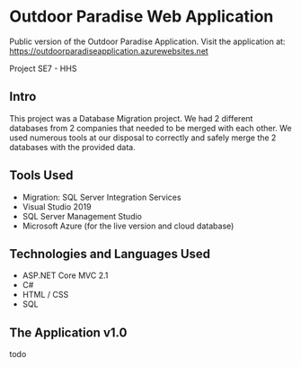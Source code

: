 # Outdoor Paradise Web Application
Public version of the Outdoor Paradise Application. 
Visit the application at: https://outdoorparadiseapplication.azurewebsites.net

Project SE7 - HHS

## Intro
This project was a Database Migration project. We had 2 different databases from 2 companies that needed to be merged with each other. 
We used numerous tools at our disposal to correctly and safely merge the 2 databases with the provided data. 

## Tools Used
 - Migration: SQL Server Integration Services
 - Visual Studio 2019 
 - SQL Server Management Studio 
 - Microsoft Azure (for the live version and cloud database)
 
## Technologies and Languages Used
 - ASP.NET Core MVC 2.1
 - C#
 - HTML / CSS
 - SQL

## The Application v1.0
todo
